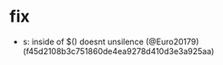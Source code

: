 # fix

* s: inside of $() doesnt unsilence (@Euro20179) (f45d2108b3c751860de4ea9278d410d3e3a925aa)


